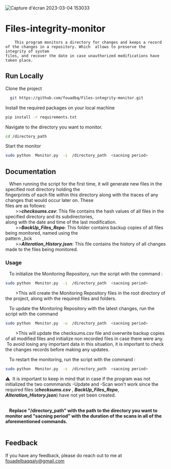 ![Capture d'écran 2023-03-04 153033](https://user-images.githubusercontent.com/120426068/222917504-48e3e6be-a161-4be9-b57e-c1f4ab7ca587.png)

# Files-integrity-monitor


        This program monitors a directory for changes and keeps a record of the changes in a repository. Which  allows to preserve the integrity of system
    files, and recover the date in case unauthorized modifications have taken place.




## Run Locally

Clone the project

```bash
  git https://github.com/fouadbq/Files-integrity-monitor.git
```

Install the required packages on your local machine

```bash
pip install -r requirements.txt
```

 Navigate to the directory you want to monitor.


```bash
cd /directory_path
```

Start the monitor

```bash
sudo python  Monitor.py  -i  /directory_path  <sacning period>
```


## Documentation

&nbsp;&nbsp;&nbsp;When running the script for the first time, it will generate new files in the specified root directory holding the <br/>
fingerprints of each file within this directory along with the traces of any changes  that would occur later on. These <br/>
files are as follows: <br/>
&nbsp;&nbsp;&nbsp;&nbsp;&nbsp;&nbsp;&nbsp;&nbsp;>>*__checksums.csv__*: This file contains the hash values of all files in the specified directory and its subdirectories,<br/> 
along with the date and time of the last modification.<br/>
&nbsp;&nbsp;&nbsp;&nbsp;&nbsp;&nbsp;&nbsp;&nbsp;>>*__BackUp_Files_Repo__*: This folder contains backup copies of all files being monitored, named using the <br/>
pattern <filename>_bck<extension><br/>
&nbsp;&nbsp;&nbsp;&nbsp;&nbsp;&nbsp;&nbsp;&nbsp;>>*__Alteration_History.json__*: This file contains the history of all changes made to the files being monitored.<br/>
### Usage
&nbsp;&nbsp;&nbsp;To initialize the Monitoring Repository, run the script with the command :
```bash
sudo python  Monitor.py  -i  /directory_path  <sacning period>
```
&nbsp;&nbsp;&nbsp;&nbsp;&nbsp;&nbsp;&nbsp;&nbsp;>This will create the Monitoring Repository files in the root directory of the project, along with the required files and folders.

&nbsp;&nbsp;&nbsp;To update the Monitoring Repository with the latest changes, run the script with the command 
```bash
sudo python  Monitor.py  -u  /directory_path  <sacning period>
``` 
&nbsp;&nbsp;&nbsp;&nbsp;&nbsp;&nbsp;&nbsp;&nbsp;>This will update the checksums.csv file and overwrite  backup copies of all modified files and initialize non recorded files in case there were any.\
&nbsp;To avoid losing any important data in this situation, it is important to check the changes records before making any updates.

&nbsp;&nbsp;&nbsp;To restart the monitoring, run the script with the command :
```bash
sudo python  Monitor.py  -s  /directory_path  <sacning period>
```  
:warning:&nbsp;&nbsp;It is important to keep in mind that in case if the program was not initialized the two commmands -Update and -Scan won't work since the required files (*__checksums.csv__* , *__BackUp_Files_Repo__*, *__Alteration_History.json__*) have not yet been created.<br/><br/>
        
&nbsp;&nbsp;&nbsp;__Replace "/directory_path" with the path to the directory you want to monitor and "sacning period" with the duration of the scans in all of the aforementioned commands.__<br/><br/>
        

## Feedback

If you have any feedback, please do reach out to me at fouadelbaqqaly@gmail.com


